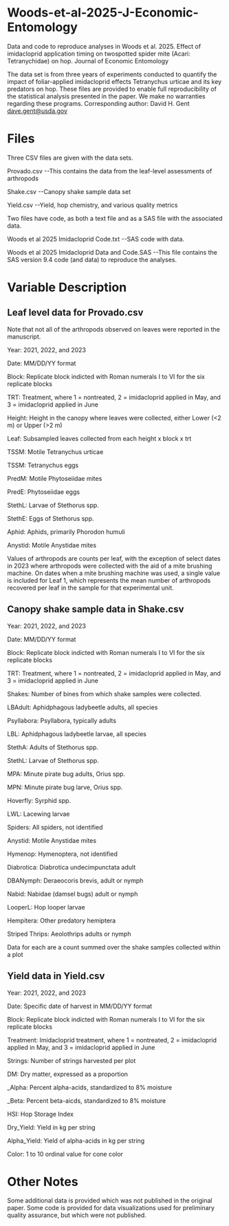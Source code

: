 # Woods-et-al-2025-J-Economic-Entomology
Data and code to reproduce analyses in Woods et al. 2025. Effect of imidacloprid application timing on twospotted spider mite (Acari: Tetranychidae) on hop. Journal of Economic Entomology 

The data set is from three years of experiments conducted to quantify the impact of foliar-applied imidacloprid effects Tetranychus urticae and its key predators on hop.
These files are provided to enable full reproducibility of the statistical analysis presented in the paper. We make no warranties regarding these programs.
Corresponding author: David H. Gent dave.gent@usda.gov

# Files
Three CSV files are given with the data sets.

Provado.csv
--This contains the data from the leaf-level assessments of arthropods

Shake.csv
--Canopy shake sample data set

Yield.csv
--Yield, hop chemistry, and various quality metrics

Two files have code, as both a text file and as a SAS file with the associated data.

Woods et al 2025 Imidacloprid Code.txt
--SAS code with data.

Woods et al 2025 Imidacloprid Data and Code.SAS
--This file contains the SAS version 9.4 code (and data) to reproduce the analyses.


# Variable Description
## Leaf level data for Provado.csv

Note that not all of the arthropods observed on leaves were reported in the manuscript.

Year: 2021, 2022, and 2023

Date: MM/DD/YY format

Block: Replicate block indicted with Roman numerals I to VI for the six replicate blocks

TRT: Treatment, where 1 = nontreated, 2 = imidacloprid applied in May, and 3 = imidacloprid applied in June

Height: Height in the canopy where leaves were collected, either Lower (<2 m) or Upper (>2 m)

Leaf: Subsampled leaves collected from each height x block x trt

TSSM: Motile Tetranychus urticae

TSSM: Tetranychus eggs

PredM: Motile Phytoseiidae mites

PredE: Phytoseiidae eggs

StethL: Larvae of Stethorus spp.

StethE: Eggs of Stethorus spp.

Aphid: Aphids, primarily Phorodon humuli

Anystid: Motile Anystidae mites

Values of arthropods are counts per leaf, with the exception of select dates in 2023 where arthropods were collected with the aid of a mite brushing machine. On dates when a mite brushing machine was used, a single value is included for Leaf 1, which represents the mean number of arthropods recovered per leaf in the sample for that experimental unit.

## Canopy shake sample data in Shake.csv

Year: 2021, 2022, and 2023

Date: MM/DD/YY format

Block: Replicate block indicted with Roman numerals I to VI for the six replicate blocks

TRT: Treatment, where 1 = nontreated, 2 = imidacloprid applied in May, and 3 = imidacloprid applied in June

Shakes: Number of bines from which shake samples were collected.

LBAdult: Aphidphagous ladybeetle adults, all species

Psyllabora: Psyllabora, typically adults

LBL: Aphidphagous ladybeetle larvae, all species

StethA: Adults of Stethorus spp.

StethL: Larvae of Stethorus spp.

MPA: Minute pirate bug adults, Orius spp.

MPN: Minute pirate bug larve, Orius spp.

Hoverfly: Syrphid spp.

LWL: Lacewing larvae

Spiders: All spiders, not identified

Anystid: Motile Anystidae mites

Hymenop: Hymenoptera, not identified

Diabrotica: Diabrotica undecimpunctata adult

DBANymph: Deraeocoris brevis, adult or nymph

Nabid: Nabidae (damsel bugs) adult or nymph

LooperL: Hop looper larvae

Hempitera: Other predatory hemiptera

Striped Thrips: Aeolothrips adults or nymph

Data for each are a count summed over the shake samples collected within a plot 

## Yield data in Yield.csv
Year: 2021, 2022, and 2023

Date: Specific date of harvest in MM/DD/YY format

Block: Replicate block indicted with Roman numerals I to VI for the six replicate blocks

Treatment: Imidacloprid treatment, where 1 = nontreated, 2 = imidacloprid applied in May, and 3 = imidacloprid applied in June

Strings: Number of strings harvested per plot

DM: Dry matter, expressed as a proportion

_Alpha: Percent alpha-acids, standardized to 8% moisture

_Beta: Percent beta-aicds, standardized to 8% moisture

HSI: Hop Storage Index

Dry_Yield: Yield in kg per string

Alpha_Yield: Yield of alpha-acids in kg per string

Color: 1 to 10 ordinal value for cone color

# Other Notes
Some additional data is provided which was not published in the original paper. Some code is provided for data visualizations used for preliminary quality assurance, but which were not published.
